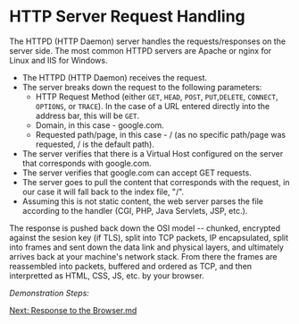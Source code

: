 # HTTP Server Request Handling

The HTTPD (HTTP Daemon) server handles the requests/responses on the server side. The most common HTTPD servers are Apache or nginx for Linux and IIS for Windows.

* The HTTPD (HTTP Daemon) receives the request.
* The server breaks down the request to the following parameters:
   * HTTP Request Method (either ``GET``, ``HEAD``, ``POST``, ``PUT``,``DELETE``, ``CONNECT``, ``OPTIONS``, or ``TRACE``). In the case of a URL entered directly into the address bar, this will be ``GET``.
   * Domain, in this case - google.com.
   * Requested path/page, in this case - / (as no specific path/page was requested, / is the default path).
* The server verifies that there is a Virtual Host configured on the server that corresponds with google.com.
* The server verifies that google.com can accept GET requests.
* The server goes to pull the content that corresponds with the request, in our case it will fall back to the index file, "/".
* Assuming this is not static content, the web server parses the file according to the handler (CGI, PHP, Java Servlets, JSP, etc.). 


The response is pushed back down the OSI model -- chunked, encrypted against the sesion key (if TLS), split into TCP packets, IP encapsulated, split into frames and sent down the data link and physical layers, and ultimately arrives back at your machine's network stack. From there the frames are reassembled into packets, buffered and ordered as TCP, and then interpretted as HTML, CSS, JS, etc. by your browser.

_Demonstration Steps:_

[Next: Response to the Browser.md](./11-Browser.md)